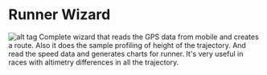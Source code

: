 # Runner Wizard
![alt tag](https://raw.githubusercontent.com/krukmat/running_guru/master/images/main_screen.png)
Complete wizard that reads the GPS data from mobile and creates a route.
Also it does the sample profiling of height of the trajectory. 
And read the speed data and generates charts for runner.
It's very useful in races with altimetry differences in all the trajectory.